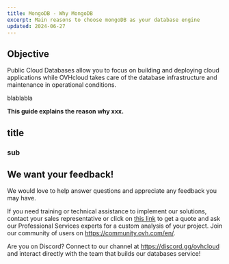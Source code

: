 ```yaml
---
title: MongoDB - Why MongoDB
excerpt: Main reasons to choose mongoDB as your database engine
updated: 2024-06-27
---
```


## Objective

Public Cloud Databases allow you to focus on building and deploying cloud applications while OVHcloud takes care of the database infrastructure and maintenance in operational conditions. 

blablabla

**This guide explains the reason why xxx.**


## title 

### sub

## We want your feedback!

We would love to help answer questions and appreciate any feedback you may have.

If you need training or technical assistance to implement our solutions, contact your sales representative or click on [this link](https://www.ovhcloud.com/en-gb/professional-services/) to get a quote and ask our Professional Services experts for a custom analysis of your project. Join our community of users on <https://community.ovh.com/en/>.

Are you on Discord? Connect to our channel at <https://discord.gg/ovhcloud> and interact directly with the team that builds our databases service!
